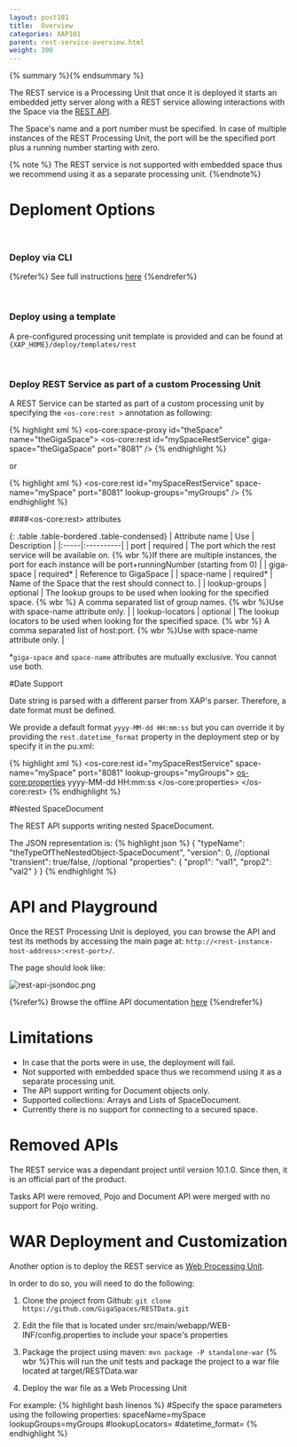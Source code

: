 ```yaml
---
layout: post101
title:  Overview
categories: XAP101
parent: rest-service-overview.html
weight: 300
---
```


{% summary %}{% endsummary %}

The REST service is a Processing Unit that once it is deployed it starts an embedded jetty server along with a REST service allowing interactions with the Space via the [REST API](./rest-service-api.html).

The Space's name and a port number must be specified. In case of multiple instances of the REST Processing Unit, the port will be the specified port plus a running number starting with zero.

{% note %}
The REST service is not supported with embedded space thus we recommend using it as a separate processing unit.
{%endnote%}


# Deploment Options

<br/>

### Deploy via CLI
{%refer%} See full instructions [here]({%currentadmurl%}/rest-deploy-command-line-interface.html) {%endrefer%}

<br/>

### Deploy using a template
A pre-configured processing unit template is provided and can be found at `{XAP_HOME}/deploy/templates/rest`

<br/>

### Deploy REST Service as part of a custom Processing Unit
A REST Service can be started as part of a custom processing unit by specifying the `<os-core:rest >` annotation as following:

{% highlight xml %}
<os-core:space-proxy id="theSpace" name="theGigaSpace">
<os-core:rest id="mySpaceRestService" giga-space="theGigaSpace" port="8081" />
{% endhighlight %}

or

{% highlight xml %}
<os-core:rest id="mySpaceRestService" space-name="mySpace" port="8081" lookup-groups="myGroups" />
{% endhighlight %}


####\<os-core:rest\> attributes

{: .table .table-bordered .table-condensed}
| Attribute name | Use | Description |
|:-----|:----------|
| port | required | The port which the rest service will be available on. {% wbr %}If there are multiple instances, the port for each instance will be port+runningNumber (starting from 0) |
| giga-space | required* | Reference to GigaSpace |
| space-name |  required* | Name of the Space that the rest should connect to. |
| lookup-groups | optional | The lookup groups to be used when looking for the specified space. {% wbr %} A comma separated list of group names. {% wbr %}Use with space-name attribute only. |
| lookup-locators | optional | The lookup locators to be used when looking for the specified space. {% wbr %} A comma separated list of host:port. {% wbr %}Use with space-name attribute only. |

*`giga-space` and `space-name` attributes are mutually exclusive. You cannot use both.

#Date Support

Date string is parsed with a different parser from XAP's parser. Therefore, a date format must be defined.

We provide a default format `yyyy-MM-dd HH:mm:ss` but you can override it by providing the `rest.datetime_format` property in the deployment step or by specify it in the pu.xml:

{% highlight xml %}
<os-core:rest id="mySpaceRestService" space-name="mySpace" port="8081" lookup-groups="myGroups">
  <os-core:properties>
    <props>
      <prop key="datetime_format">yyyy-MM-dd HH:mm:ss</prop>
    </props>
  </os-core:properties>
</os-core:rest>
{% endhighlight %}

#Nested SpaceDocument

The REST API supports writing nested SpaceDocument.

The JSON representation is:
{% highlight json %}
{
  "typeName": "theTypeOfTheNestedObject-SpaceDocument",
  "version": 0, //optional
  "transient": true/false, //optional
  "properties": {
    "prop1": "val1",
    "prop2": "val2"
  }
}
{% endhighlight %}


# API and Playground

Once the REST Processing Unit is deployed, you can browse the API and test its methods by accessing the main page at: `http://<rest-instance-host-address>:<rest-port>/`.

The page should look like:

![rest-api-jsondoc.png](/attachment_files/rest-api-jsondoc.png)

{%refer%} Browse the offline API documentation [here](./rest-service-api.html) {%endrefer%}

# Limitations

*   In case that the ports were in use, the deployment will fail.
*   Not supported with embedded space thus we recommend using it as a separate processing unit.
*   The API support writing for Document objects only.
*   Supported collections: Arrays and Lists of SpaceDocument.
*   Currently there is no support for connecting to a secured space.

# Removed APIs

The REST service was a dependant project until version 10.1.0.
Since then, it is an official part of the product.

Tasks API were removed, Pojo and Document API were merged with no support for Pojo writing.


# WAR Deployment and Customization

Another option is to deploy the REST service as [Web Processing Unit](./web-application-overview.html).

In order to do so, you will need to do the following:

1. Clone the project from Github: `git clone https://github.com/GigaSpaces/RESTData.git`

2. Edit the file that is located under src/main/webapp/WEB-INF/config.properties to include your space's properties

3. Package the project using maven: `mvn package -P standalone-war` {% wbr %}This will run the unit tests and package the project to a war file located at target/RESTData.war

4. Deploy the war file as a Web Processing Unit

For example:
{% highlight bash linenos %}
#Specify the space parameters using the following properties:
spaceName=mySpace
lookupGroups=myGroups
#lookupLocators=
#datetime_format=
{% endhighlight %}
